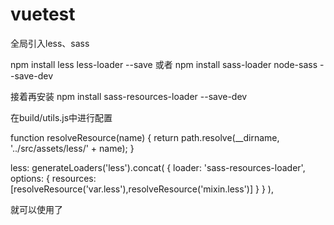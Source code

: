 # vuetest
全局引入less、sass

npm install less less-loader --save 
或者
npm install sass-loader node-sass --save-dev

接着再安装
npm install sass-resources-loader --save-dev

在build/utils.js中进行配置

function resolveResource(name) {
    return path.resolve(__dirname, '../src/assets/less/' + name);
}


less: generateLoaders('less').concat(
      {
        loader: 'sass-resources-loader',
        options: {
          resources: [resolveResource('var.less'),resolveResource('mixin.less')]
        }
      }
    ),
    
就可以使用了 
   


